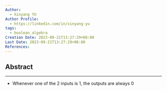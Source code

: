 ```yaml
---
Author:
  - Xinyang YU
Author Profile:
  - https://linkedin.com/in/xinyang-yu
tags:
  - boolean_algebra
Creation Date: 2023-09-21T13:27:29+08:00
Last Date: 2023-09-21T13:27:29+08:00
References:
---
```

## Abstract
---
- Whenever one of the 2 inputs is 1, the outputs are always 0